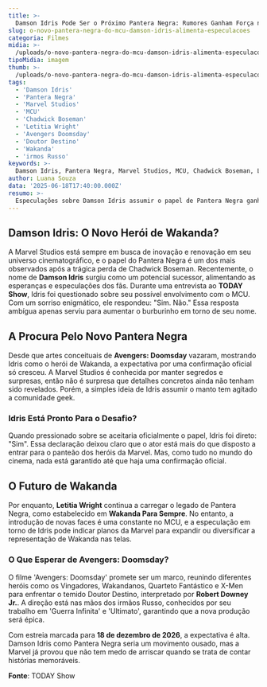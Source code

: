 ```yaml
---
title: >-
  Damson Idris Pode Ser o Próximo Pantera Negra: Rumores Ganham Força no MCU
slug: o-novo-pantera-negra-do-mcu-damson-idris-alimenta-especulacoes
categoria: Filmes
midia: >-
  /uploads/o-novo-pantera-negra-do-mcu-damson-idris-alimenta-especulacoes-thumb.jpg
tipoMidia: imagem
thumb: >-
  /uploads/o-novo-pantera-negra-do-mcu-damson-idris-alimenta-especulacoes-thumb.jpg
tags:
  - 'Damson Idris'
  - 'Pantera Negra'
  - 'Marvel Studios'
  - 'MCU'
  - 'Chadwick Boseman'
  - 'Letitia Wright'
  - 'Avengers Doomsday'
  - 'Doutor Destino'
  - 'Wakanda'
  - 'irmos Russo'
keywords: >-
  Damson Idris, Pantera Negra, Marvel Studios, MCU, Chadwick Boseman, Letitia Wright, Avengers: Doomsday, Doutor Destino, Wakanda, irmãos Russo
author: Luana Souza
data: '2025-06-18T17:40:00.000Z'
resumo: >-
  Especulações sobre Damson Idris assumir o papel de Pantera Negra ganham força após declarações enigmáticas do ator. A Marvel busca um novo rumo para o herói após a passagem de Chadwick Boseman.
---
```


## Damson Idris: O Novo Herói de Wakanda?  
A Marvel Studios está sempre em busca de inovação e renovação em seu universo cinematográfico, e o papel do Pantera Negra é um dos mais observados após a trágica perda de Chadwick Boseman. Recentemente, o nome de **Damson Idris** surgiu como um potencial sucessor, alimentando as esperanças e especulações dos fãs. Durante uma entrevista ao **TODAY Show**, Idris foi questionado sobre seu possível envolvimento com o MCU. Com um sorriso enigmático, ele respondeu: "Sim. Não." Essa resposta ambígua apenas serviu para aumentar o burburinho em torno de seu nome.

## A Procura Pelo Novo Pantera Negra  
Desde que artes conceituais de **Avengers: Doomsday** vazaram, mostrando Idris como o herói de Wakanda, a expectativa por uma confirmação oficial só cresceu. A Marvel Studios é conhecida por manter segredos e surpresas, então não é surpresa que detalhes concretos ainda não tenham sido revelados. Porém, a simples ideia de Idris assumir o manto tem agitado a comunidade geek.

### Idris Está Pronto Para o Desafio?  
Quando pressionado sobre se aceitaria oficialmente o papel, Idris foi direto: "Sim". Essa declaração deixou claro que o ator está mais do que disposto a entrar para o panteão dos heróis da Marvel. Mas, como tudo no mundo do cinema, nada está garantido até que haja uma confirmação oficial.

## O Futuro de Wakanda  
Por enquanto, **Letitia Wright** continua a carregar o legado de Pantera Negra, como estabelecido em **Wakanda Para Sempre**. No entanto, a introdução de novas faces é uma constante no MCU, e a especulação em torno de Idris pode indicar planos da Marvel para expandir ou diversificar a representação de Wakanda nas telas.

### O Que Esperar de Avengers: Doomsday?  
O filme 'Avengers: Doomsday' promete ser um marco, reunindo diferentes heróis como os Vingadores, Wakandanos, Quarteto Fantástico e X-Men para enfrentar o temido Doutor Destino, interpretado por **Robert Downey Jr.**. A direção está nas mãos dos irmãos Russo, conhecidos por seu trabalho em 'Guerra Infinita' e 'Ultimato', garantindo que a nova produção será épica.

Com estreia marcada para **18 de dezembro de 2026**, a expectativa é alta. Damson Idris como Pantera Negra seria um movimento ousado, mas a Marvel já provou que não tem medo de arriscar quando se trata de contar histórias memoráveis.

**Fonte**: TODAY Show